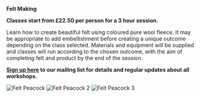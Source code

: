 **Felt Making**

**Classes start from £22.50 per person for a 3 hour session.**

Learn how to create beautiful felt using coloured pure wool fleece. It may be appropriate to add embellishment before creating a unique outcome depending on the class selected.
Materials and equipment will be supplied and classes will run according to the chosen outcome, with the aim of completing felt and product by the end of the session.

**[Sign up here](/contact)  to our mailing list for details and regular updates about all workshops.**

![Felt Peacock](http://textilesatthestablehouse.co.uk/assets/FeltPeacock.jpg)
![Felt Peacock 2](http://textilesatthestablehouse.co.uk/assets/FeltPeacock2.jpg)
![Felt Peacock 3](http://textilesatthestablehouse.co.uk/assets/FeltPeacock3.jpg)
